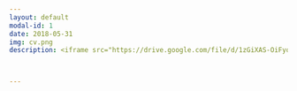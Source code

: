 ```yaml
---
layout: default
modal-id: 1
date: 2018-05-31
img: cv.png
description: <iframe src="https://drive.google.com/file/d/1zGiXAS-OiFyqixdVcCkkrr0ndPavQ_nL/preview" width="100%" height="800"></iframe> <br> <br> <a href="https://gmoday.github.io/files/CV.ODay.Garrett.05.29.2018.pdf"> Click here to download my CV!</a>



---
```

